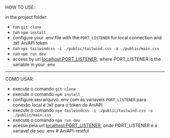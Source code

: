 HOW TO USE:

in the project folder:
- run `git clone`
- run `npm install`
- configure your .env file with the `PORT_LISTENER` for local connection and `JWT` AniAPI token
- run `npx tailwindcss -i ./public/tailwind.css -o ./public/main.css`
- run `npm run dev`
- access by url [localhost:PORT_LISTENER](localhost), where PORT_LISTENER is the variable in your .env

-------------------------------------
COMO USAR:

- execute o comando `git clone`
- execute o comando `npm install`
- configure seu arquivo .env com as variaveis `PORT_LISTENER` para conexão local e `JWT` para o token da AniAPI
- execute o comando `npx tailwindcss -i ./public/tailwind.css -o ./public/main.css`
- execute o comando `npm run dev`
- acesse pela url [localhost:PORT_LISTENER](localhost), onde PORT_LISTENER é a variavel de seu .env
#   A n i A P I - r e s t f u l  
 